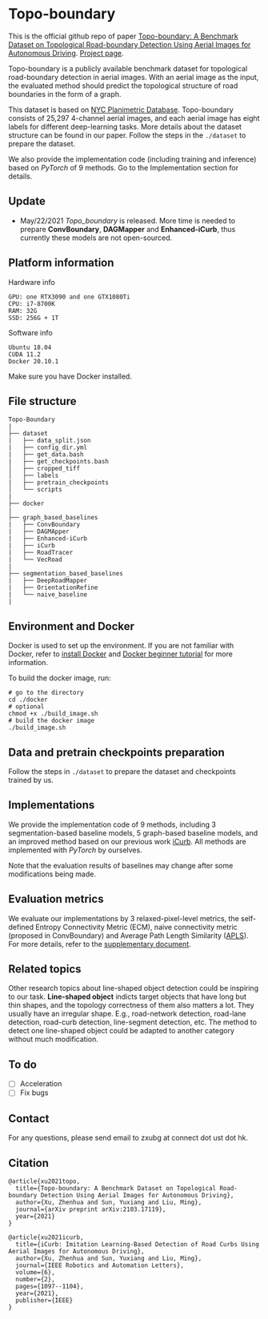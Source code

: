 # Topo-boundary
This is the official github repo of paper [Topo-boundary: A Benchmark Dataset on Topological Road-boundary Detection Using Aerial Images for Autonomous Driving](https://arxiv.org/abs/2103.17119). [Project page](https://tonyxuqaq.github.io/Topo-boundary/).

Topo-boundary is a publicly available benchmark dataset for topological road-boundary detection in aerial images. With an aerial image as the input, the evaluated method should predict the topological structure of road boundaries in the form of a graph.

This dataset is based on [NYC Planimetric Database](https://github.com/CityOfNewYork/nyc-planimetrics/blob/master/Capture_Rules.md). Topo-boundary consists of 25,297 4-channel aerial images, and each aerial image has eight labels for different deep-learning tasks. More details about the dataset structure can be found in our paper. Follow the steps in the ```./dataset``` to prepare the dataset.

We also provide the implementation code (including training and inference) based on *PyTorch* of 9 methods. Go to the Implementation section for details.

## Update
* May/22/2021 *Topo_boundary* is released. More time is needed to prepare **ConvBoundary**, **DAGMapper** and **Enhanced-iCurb**, thus currently these models are not open-sourced.

## Platform information
Hardware info
```
GPU: one RTX3090 and one GTX1080Ti
CPU: i7-8700K
RAM: 32G
SSD: 256G + 1T
```

Software info
```
Ubuntu 18.04
CUDA 11.2
Docker 20.10.1
```
Make sure you have Docker installed.

## File structure
```
Topo-Boundary
|
├── dataset
|   ├── data_split.json
|   ├── config_dir.yml
|   ├── get_data.bash
|   ├── get_checkpoints.bash
│   ├── cropped_tiff
│   ├── labels
|   ├── pretrain_checkpoints
│   └── scripts
|   
├── docker 
|
├── graph_based_baselines
|   ├── ConvBoundary
|   ├── DAGMApper
|   ├── Enhanced-iCurb
|   ├── iCurb
|   ├── RoadTracer
|   └── VecRoad 
|
├── segmentation_based_baselines
|   ├── DeepRoadMapper
|   ├── OrientationRefine
|   └── naive_baseline
|
```
## Environment and Docker
Docker is used to set up the environment. If you are not familiar with Docker, refer to [install Docker](https://docs.docker.com/engine/install/ubuntu/) and [Docker beginner tutorial](https://docker-curriculum.com/) for more information.

To build the docker image, run:
```
# go to the directory
cd ./docker
# optional
chmod +x ./build_image.sh
# build the docker image
./build_image.sh
```

## Data and pretrain checkpoints preparation
Follow the steps in ```./dataset``` to prepare the dataset and checkpoints trained by us.

## Implementations 
We provide the implementation code of 9 methods, including 3 segmentation-based baseline models, 5 graph-based baseline models, and an improved method based on our previous work [iCurb](https://tonyxuqaq.github.io/iCurb/). All methods are implemented with *PyTorch* by ourselves. 

Note that the evaluation results of baselines may change after some modifications being made.

## Evaluation metrics
We evaluate our implementations by 3 relaxed-pixel-level metrics, the self-defined Entropy Connectivity Metric (ECM), naive connectivity metric (proposed in ConvBoundary) and Average Path Length Similarity ([APLS](https://medium.com/the-downlinq/spacenet-road-detection-and-routing-challenge-part-i-d4f59d55bfce)). For more details, refer to the [supplementary document](./dataset/topoboundary_supplementary.pdf).

## Related topics
Other research topics about line-shaped object detection could be inspiring to our task. **Line-shaped object** indicts target objects that have long but thin shapes, and the topology correctness of them also matters a lot. They usually have an irregular shape. E.g., road-network detection, road-lane detection, road-curb detection, line-segment detection, etc. The method to detect one line-shaped object could be adapted to another category without much modification.

## To do
- [ ] Acceleration
- [ ] Fix bugs

## Contact
For any questions, please send email to zxubg at connect dot ust dot hk.

## Citation
```
@article{xu2021topo,
  title={Topo-boundary: A Benchmark Dataset on Topological Road-boundary Detection Using Aerial Images for Autonomous Driving},
  author={Xu, Zhenhua and Sun, Yuxiang and Liu, Ming},
  journal={arXiv preprint arXiv:2103.17119},
  year={2021}
}

@article{xu2021icurb,
  title={iCurb: Imitation Learning-Based Detection of Road Curbs Using Aerial Images for Autonomous Driving},
  author={Xu, Zhenhua and Sun, Yuxiang and Liu, Ming},
  journal={IEEE Robotics and Automation Letters},
  volume={6},
  number={2},
  pages={1097--1104},
  year={2021},
  publisher={IEEE}
}
```
<!-- ## License -->

